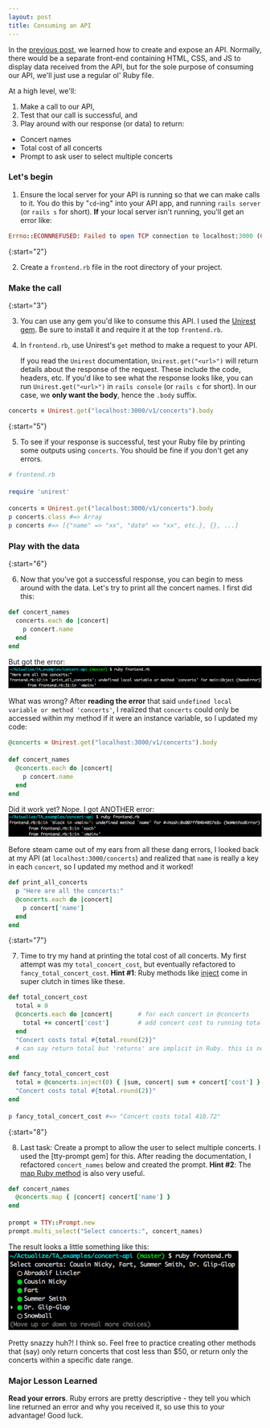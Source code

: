 ```yaml
---
layout: post
title: Consuming an API
---
```


In the [previous post](/2017/12/01/creating-and-exposing-an-API), we learned how to create and expose an API. Normally, there would be a separate front-end containing HTML, CSS, and JS to display data received from the API, but for the sole purpose of consuming our API, we'll just use a regular ol' Ruby file.

At a high level, we'll:
1. Make a call to our API,
2. Test that our call is successful, and
3. Play around with our response (or data) to return:
  * Concert names
  * Total cost of all concerts
  * Prompt to ask user to select multiple concerts

### Let's begin

1. Ensure the local server for your API is running so that we can make calls to it. You do this by "`cd`-ing" into your API app, and running `rails server` (or `rails s` for short). **If** your local server isn't running, you'll get an error like:

```ruby
Errno::ECONNREFUSED: Failed to open TCP connection to localhost:3000 (Connection refused - connect(2) for "localhost" port 3000)
```

{:start="2"}

2. Create a `frontend.rb` file in the root directory of your project.

### Make the call

{:start="3"}

3. You can use any gem you'd like to consume this API. I used the [Unirest gem](https://github.com/Kong/unirest-ruby). Be sure to install it and require it at the top `frontend.rb`.

4. In `frontend.rb`, use Unirest's `get` method to make a request to your API.

   If you read the `Unirest` documentation, `Unirest.get("<url>")` will return details about the response of the request. These include the code, headers, etc. If you'd like to see what the response looks like, you can run `Unirest.get("<url>")` in `rails console` (or `rails c` for short). In our case, we **only want the body**, hence the `.body` suffix.

```ruby
concerts = Unirest.get("localhost:3000/v1/concerts").body
```

{:start="5"}

5. To see if your response is successful, test your Ruby file by printing some outputs using `concerts`. You should be fine if you don't get any errors.

```ruby
# frontend.rb

require 'unirest'

concerts = Unirest.get("localhost:3000/v1/concerts").body
p concerts.class #=> Array
p concerts #=> [{"name" => "xx", "date" => "xx", etc.}, {}, ...]
```
### Play with the data

{:start="6"}

6. Now that you've got a successful response, you can begin to mess around with the data. Let's try to print all the concert names. I first did this:

```ruby
def concert_names
  concerts.each do |concert|
    p concert.name
  end
end
```

But got the error:
![](/assets/img/error_2.png)

What was wrong? After **reading the error** that said `undefined local variable or method 'concerts'`, I realized that `concerts` could only be accessed within my method if it were an instance variable, so I updated my code:

```ruby
@concerts = Unirest.get("localhost:3000/v1/concerts").body

def concert_names
  @concerts.each do |concert|
    p concert.name
  end
end
```

Did it work yet? Nope. I got ANOTHER error:
![](/assets/img/error_1.png)

Before steam came out of my ears from all these dang errors, I looked back at my API (at `localhost:3000/concerts`) and realized that `name` is really a key in each `concert`, so I updated my method and it worked!

```ruby
def print_all_concerts
  p "Here are all the concerts:"
  @concerts.each do |concert|
    p concert['name']
  end
end
```

{:start="7"}

7. Time to try my hand at printing the total cost of all concerts. My first attempt was my `total_concert_cost`, but eventually refactored to `fancy_total_concert_cost`. **Hint #1**: Ruby methods like [inject](https://ruby-doc.org/core-2.4.0/Enumerable.html#method-i-inject) come in super clutch in times like these.

```ruby
def total_concert_cost
  total = 0
  @concerts.each do |concert|       # for each concert in @concerts
    total += concert['cost']        # add concert cost to running total
  end
  "Concert costs total #{total.round(2)}"
  # can say return total but 'returns' are implicit in Ruby. this is not the case in other languages like JS
end

def fancy_total_concert_cost
  total = @concerts.inject(0) { |sum, concert| sum + concert['cost'] }
  "Concert costs total #{total.round(2)}"
end

p fancy_total_concert_cost #=> "Concert costs total 418.72"
```

{:start="8"}

8. Last task: Create a prompt to allow the user to select multiple concerts. I used the [tty-prompt gem] for this. After reading the documentation, I refactored `concert_names` below and created the prompt. **Hint #2**: The [map Ruby method](https://ruby-doc.org/core-2.2.0/Array.html#method-i-map) is also very useful.

```ruby
def concert_names
  @concerts.map { |concert| concert['name'] }
end

prompt = TTY::Prompt.new
prompt.multi_select("Select concerts:", concert_names)
```

The result looks a little something like this:
![](/assets/img/tty-prompt-example.png)

Pretty snazzy huh?! I think so. Feel free to practice creating other methods that (say) only return concerts that cost less than $50, or return only the concerts within a specific date range.

### Major Lesson Learned

**Read your errors**. Ruby errors are pretty descriptive - they tell you which line returned an error and why you received it, so use this to your advantage! Good luck.
